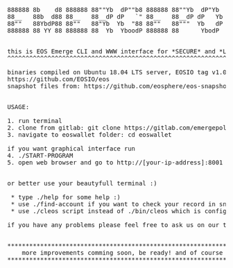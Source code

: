 <pre>
888888 8b    d8 888888 88""Yb  dP""b8 888888 88""Yb  dP"Yb  88        db    88b 88 8888b.  
88__   88b  d88 88__   88__dP dP   `" 88__   88__dP dP   Yb 88       dPYb   88Yb88  8I  Yb 
88""   88YbdP88 88""   88"Yb  Yb  "88 88""   88"""  Yb   dP 88  .o  dP__Yb  88 Y88  8I  dY 
888888 88 YY 88 888888 88  Yb  YboodP 888888 88      YbodP  88ood8 dP""""Yb 88  Y8 8888Y"  


this is EOS Emerge CLI and WWW interface for *SECURE* and *LOCAL* voting for Ubuntu 
^^^^^^^^^^^^^^^^^^^^^^^^^^^^^^^^^^^^^^^^^^^^^^^^^^^^^^^^^^^^^^^^^^^^^^^^^^^^^^^^^^^

binaries compiled on Ubuntu 18.04 LTS server, EOSIO tag v1.0.5
https://github.com/EOSIO/eos
snapshot files from: https://github.com/eosphere/eos-snapshot-files/tree/master/final


USAGE:

1. run terminal  
2. clone from gitlab: git clone https://gitlab.com/emergepoland/eoswallet.git
3. navigate to eoswallet folder: cd eoswallet

if you want graphical interface run
4. ./START-PROGRAM 
5. open web browser and go to http://[your-ip-address]:8001


or better use your beautyfull terminal :)

 * type ./help for some help :)
 * use ./find-account if you want to check your record in snapshot file
 * use ./cleos script instead of ./bin/cleos which is configured for our secure fullnode server over https connection

if you have any problems please feel free to ask us on our telegram channel https://t.me/eosemerge or by email: support@eosemerge.io


*******************************************************************************
    more improvements comming soon, be ready! and of course vote for us :)
*******************************************************************************

</pre>

